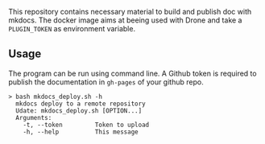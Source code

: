 This repository contains necessary material to build and publish doc with mkdocs. The docker image aims at beeing used with Drone and take a `PLUGIN_TOKEN` as environment variable.

## Usage

The program can be run using command line. A Github token is required to publish the documentation in `gh-pages` of your github repo. 


```
> bash mkdocs_deploy.sh -h
  mkdocs deploy to a remote repository
  Udate: mkdocs_deploy.sh [OPTION...]
  Arguments:
    -t, --token         Token to upload
    -h, --help          This message
```

